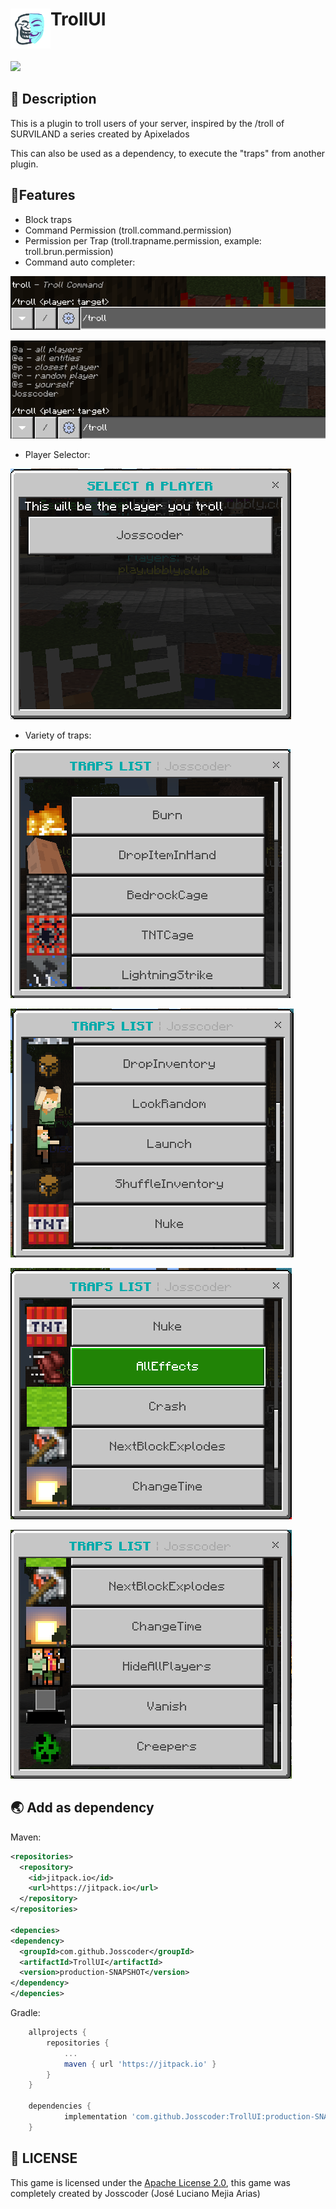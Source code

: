 <h1>TrollUI<img src="https://github.com/Josscoder/TrollUI/blob/production/brand/logo.png" height="64" width="64" align="left" alt=""></h1><br> 

[![](https://jitpack.io/v/Josscoder/TrollUI.svg)](https://jitpack.io/#Josscoder/TrollUI)

## 📙 Description
This is a plugin to troll users of your server, inspired by the /troll of SURVILAND a series created by Apixelados

This can also be used as a dependency, to execute the "traps" from another plugin.

## 🚩Features

- Block traps
- Command Permission (troll.command.permission)
- Permission per Trap (troll.trapname.permission, example: troll.brun.permission)
- Command auto completer:

![](https://github.com/Josscoder/TrollUI/blob/production/brand/Screenshot_1.png)

![](https://github.com/Josscoder/TrollUI/blob/production/brand/Screenshot_2.png)

- Player Selector:

![](https://github.com/Josscoder/TrollUI/blob/production/brand/Screenshot_7.png)

- Variety of traps:

![](https://github.com/Josscoder/TrollUI/blob/production/brand/Screenshot_3.png)

![](https://github.com/Josscoder/TrollUI/blob/production/brand/Screenshot_4.png)

![](https://github.com/Josscoder/TrollUI/blob/production/brand/Screenshot_5.png)

![](https://github.com/Josscoder/TrollUI/blob/production/brand/Screenshot_6.png)


## 🌏 Add as dependency
Maven:

```xml
<repositories>
  <repository>
    <id>jitpack.io</id>
    <url>https://jitpack.io</url>
  </repository>
</repositories>

<depencies>
<dependency>
  <groupId>com.github.Josscoder</groupId>
  <artifactId>TrollUI</artifactId>
  <version>production-SNAPSHOT</version>
</dependency>
</depencies>
```

Gradle:

```gradle
	allprojects {
		repositories {
			...
			maven { url 'https://jitpack.io' }
		}
	}
	
	dependencies {
	        implementation 'com.github.Josscoder:TrollUI:production-SNAPSHOT'
	}
```

## 📜 LICENSE

This game is licensed under the [Apache License 2.0](https://github.com/Josscoder/TrollUI/blob/production/LICENSE), this game was completely created by Josscoder (José Luciano Mejia Arias)